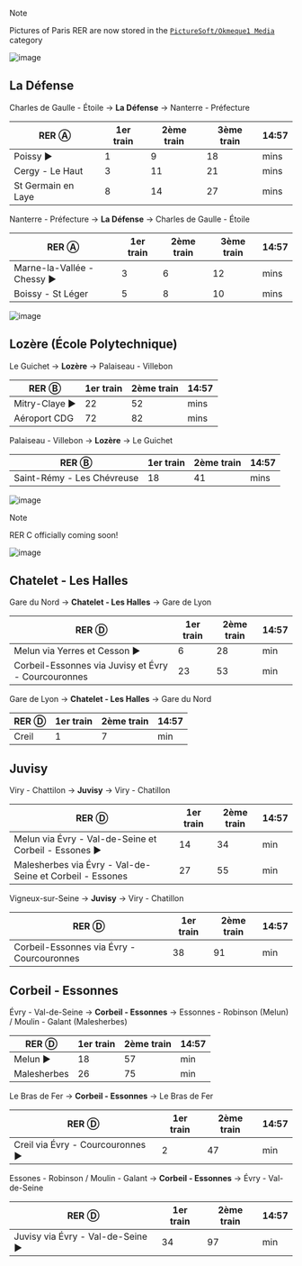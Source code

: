 > [!NOTE]
> Pictures of Paris RER are now stored in the [`PictureSoft/Okmeque1 Media`](https://github.com/GamerSoft24/Software/tree/Main/PictureSoft/Okmeque1%20Media) category

![image](https://github.com/user-attachments/assets/3db72f8b-8688-4720-92ea-57a6c69f5769)

## La Défense

Charles de Gaulle - Étoile → **La Défense** → Nanterre - Préfecture

| RER Ⓐ              | 1er train | 2ème train | 3ème train | 14:57 |
|--------------------|-----------|------------|------------|-------|
| Poissy             ►| 1         | 9          | 18         | mins  |
| Cergy - Le Haut    | 3         | 11         | 21         | mins  |
| St Germain en Laye | 8         | 14         | 27         | mins  |

Nanterre - Préfecture → **La Défense** → Charles de Gaulle - Étoile

| RER Ⓐ                    | 1er train | 2ème train | 3ème train | 14:57 |
|--------------------------|-----------|------------|------------|-------|
| Marne-la-Vallée - Chessy ►| 3         | 6          | 12         | mins  |
| Boissy - St Léger         | 5         | 8          | 10         | mins  |

![image](https://github.com/user-attachments/assets/926dcf15-e6ea-4efa-a858-159f8abf0007)

## Lozère (École Polytechnique)

Le Guichet → **Lozère** → Palaiseau - Villebon

| RER Ⓑ        | 1er train | 2ème train | 14:57 |
|--------------|-----------|------------|-------|
| Mitry-Claye  ►| 22        | 52         | mins  |
| Aéroport CDG | 72        | 82         | mins  |

Palaiseau - Villebon → **Lozère** → Le Guichet

| RER Ⓑ                      | 1er train | 2ème train | 14:57 |
|----------------------------|-----------|------------|-------|
| Saint-Rémy - Les Chévreuse | 18        | 41         | mins  |

![image](https://github.com/user-attachments/assets/14b395f7-f607-497f-a90f-568e33bc9e11)

> [!NOTE]
> RER C officially coming soon!

![image](https://github.com/user-attachments/assets/2001103b-b432-409d-85d5-07b6d2b38612)

## Chatelet - Les Halles

Gare du Nord → **Chatelet - Les Halles** → Gare de Lyon

| RER Ⓓ                                    | 1er train | 2ème train | 14:57 |
|--------------------------------------|-----------|------------|-------|
| Melun via Yerres et Cesson           ►| 6         | 28         | min   |
| Corbeil-Essonnes via Juvisy et Évry - Courcouronnes                    | 23        | 53         | min   |

Gare de Lyon → **Chatelet - Les Halles** → Gare du Nord

| RER Ⓓ                                    | 1er train | 2ème train | 14:57 |
|--------------------------------------|-----------|------------|-------|
| Creil           | 1         | 7         | min   |

## Juvisy

Viry - Chattilon → **Juvisy** → Viry - Chatillon

| RER Ⓓ                                    | 1er train | 2ème train | 14:57 |
|--------------------------------------|-----------|------------|-------|
| Melun via Évry - Val-de-Seine et Corbeil - Essones ►| 14        | 34         | min   |
| Malesherbes via Évry - Val-de-Seine et Corbeil - Essones                       | 27        | 55         | min   |

Vigneux-sur-Seine → **Juvisy** → Viry - Chatillon

| RER Ⓓ                                    | 1er train | 2ème train | 14:57 |
|--------------------------------------|-----------|------------|-------|
| Corbeil-Essonnes via Évry - Courcouronnes                   | 38        | 91         | min   |

## Corbeil - Essonnes

Évry - Val-de-Seine → **Corbeil - Essonnes** → Essonnes - Robinson (Melun) / Moulin - Galant (Malesherbes)

| RER Ⓓ                                    | 1er train | 2ème train | 14:57 |
|--------------------------------------|-----------|------------|-------|
| Melun  ►| 18      | 57         | min   |
| Malesherbes                      | 26        | 75         | min   |

Le Bras de Fer → **Corbeil - Essonnes** → Le Bras de Fer

| RER Ⓓ                                    | 1er train | 2ème train | 14:57 |
|--------------------------------------|-----------|------------|-------|
| Creil via Évry - Courcouronnes                      ►| 2        | 47         | min   |


Essones - Robinson / Moulin - Galant → **Corbeil - Essonnes** → Évry - Val-de-Seine

| RER Ⓓ                                    | 1er train | 2ème train | 14:57 |
|--------------------------------------|-----------|------------|-------|
| Juvisy via Évry - Val-de-Seine                      ►| 34        | 97         | min   |
